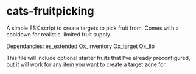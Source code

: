 # cats-fruitpicking
A simple ESX script to create targets to pick fruit from. Comes with a cooldown for realistic, limited fruit supply. 

Dependancies:
es_extended
Ox_inventory
Ox_target
Ox_lib

This file will include optional starter fruits that I've already preconfigured, but it will work for any item you want to create a target zone for. 
